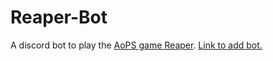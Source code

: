 # Reaper-Bot
A discord bot to play the <a href="https://artofproblemsolving.com/reaper">AoPS game Reaper</a>.
<a href="https://discord.com/api/oauth2/authorize?client_id=837824211879591986&permissions=2147485696&scope=bot">Link to add bot.</a>
